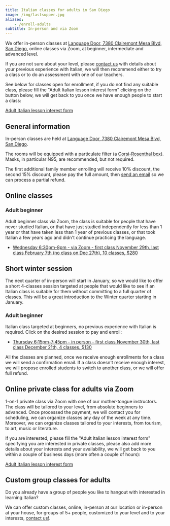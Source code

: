 ```yaml
---
title: Italian classes for adults in San Diego
image: /img/lastsupper.jpg
aliases:
    - /enroll-adults
subtitle: In-person and via Zoom
---
```


We offer in-person classes at [Language Door, 7380 Clairemont Mesa Blvd, San Diego](https://goo.gl/maps/vCotwAoBbYNpx8vV9), online classes via Zoom, at beginner, intermediate and advanced level.

If you are not sure about your level, please [contact us](/contact) with details about your previous experience with Italian, we will then recommend either to try a class or to do an assessment with one of our teachers.

See below for classes open for enrollment, if you do not find any suitable class, please fill the "Adult Italian lesson interest form" clicking on the button below,
we will get back to you once we have enough people to start a class:

<div class="tc">
<a href="https://forms.gle/LHR7Htpeb3mQzV838" class="btn raise">Adult Italian lesson interest form</a>
</div>

## General information

In-person classes are held at [Language Door, 7380 Clairemont Mesa Blvd, San Diego](https://goo.gl/maps/vCotwAoBbYNpx8vV9).

The rooms will be equipped with a particulate filter (a [Corsi-Rosenthal box](https://en.wikipedia.org/wiki/Corsi%E2%80%93Rosenthal_Box)). Masks, in particular N95, are recommended, but not required.

The first additional family member enrolling will receive 10% discount, the second 15% discount, please pay the full amount, then [send an email](https://www.italianschoolsd.com/contact/) so we can process a partial refund.

## Online classes

### Adult beginner

Adult beginner class via Zoom, the class is suitable for people that have never studied Italian, or that have just studied independently for less than 1 year or that have taken less than 1 year of previous classes, or that took Italian a few years ago and didn't continue practicing the language.

* [Wednesday 6:30pm-8pm - via Zoom - first class November 29th, last class February 7th (no class on Dec 27th), 10 classes, $280](https://link.waveapps.com/8rm8a7-f4yvga)

## Short winter session

The next quarter of in-person will start in January, so we would like to offer a short 4-classes session targeted at people that would like to see if an Italian class is suitable for them without committing to a full quarter of classes.
This will be a great introduction to the Winter quarter starting in January.

### Adult beginner

Italian class targeted at beginners, no previous experience with Italian is required. Click on the desired session to pay and enroll:

* [Thursday 6:15pm-7:45pm - in person - first class November 30th, last class December 21th, 4 classes, $130](https://link.waveapps.com/n2y5fb-62fyat)

All the classes are planned, once we receive enough enrollments for a class we will send a confirmation email. If a class doesn't receive enough interest, we will propose enrolled students to switch to another class, or we will offer full refund.

## Online private class for adults via Zoom

1-on-1 private class via Zoom with one of our mother-tongue instructors. The class will be tailored to your level, from absolute beginners to advanced. Once processed the payment, we will contact you for scheduling, we can organize classes any day of the week at any time. Moreover, we can organize classes tailored to your interests, from tourism, to art, music or literature.

If you are interested, please fill the "Adult Italian lesson interest form" specifying you are interested in private classes, please also add more details about your interests and your availability, we will get back to you within a couple of business days (more often a couple of hours):

<div class="tc">
<a href="https://forms.gle/LHR7Htpeb3mQzV838" class="btn raise">Adult Italian lesson interest form</a>
</div>

## Custom group classes for adults

Do you already have a group of people you like to hangout with interested in learning Italian?

We can offer custom classes, online, in-person at our location or in-person at your house, for groups of 5+ people, customized to your level and to your interests, [contact us!](/contact).
